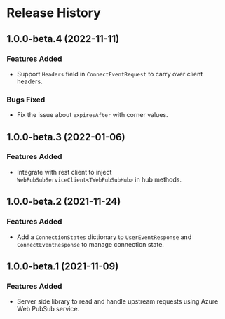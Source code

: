 # Release History

## 1.0.0-beta.4 (2022-11-11)

### Features Added
- Support `Headers` field in `ConnectEventRequest` to carry over client headers.

### Bugs Fixed
- Fix the issue about `expiresAfter` with corner values.

## 1.0.0-beta.3 (2022-01-06)

### Features Added

- Integrate with rest client to inject `WebPubSubServiceClient<TWebPubSubHub>` in hub methods.

## 1.0.0-beta.2 (2021-11-24)

### Features Added

- Add a `ConnectionStates` dictionary to `UserEventResponse` and `ConnectEventResponse` to manage connection state.

## 1.0.0-beta.1 (2021-11-09)

### Features Added

- Server side library to read and handle upstream requests using Azure Web PubSub service.
